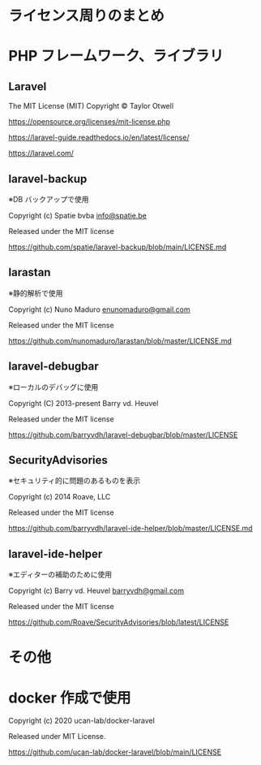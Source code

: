 <!-- @format -->

# ライセンス周りのまとめ

# PHP フレームワーク、ライブラリ

## Laravel

The MIT License (MIT) Copyright © Taylor Otwell

https://opensource.org/licenses/mit-license.php

https://laravel-guide.readthedocs.io/en/latest/license/

https://laravel.com/

## laravel-backup

※DB バックアップで使用

Copyright (c) Spatie bvba info@spatie.be

Released under the MIT license

https://github.com/spatie/laravel-backup/blob/main/LICENSE.md

## larastan

※静的解析で使用

Copyright (c) Nuno Maduro enunomaduro@gmail.com

Released under the MIT license

https://github.com/nunomaduro/larastan/blob/master/LICENSE.md

## laravel-debugbar

※ローカルのデバッグに使用

Copyright (C) 2013-present Barry vd. Heuvel

Released under the MIT license

https://github.com/barryvdh/laravel-debugbar/blob/master/LICENSE

## SecurityAdvisories

※セキュリティ的に問題のあるものを表示

Copyright (c) 2014 Roave, LLC

Released under the MIT license

https://github.com/barryvdh/laravel-ide-helper/blob/master/LICENSE.md

## laravel-ide-helper

※エディターの補助のために使用

Copyright (c) Barry vd. Heuvel barryvdh@gmail.com

Released under the MIT license

https://github.com/Roave/SecurityAdvisories/blob/latest/LICENSE

# その他

# docker 作成で使用

Copyright (c) 2020 ucan-lab/docker-laravel

Released under MIT License.

https://github.com/ucan-lab/docker-laravel/blob/main/LICENSE
